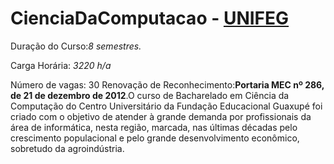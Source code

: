 # CienciaDaComputacao - [UNIFEG](https://www.unifeg.edu.br/webacademico/site/descricaocurso.jsp?codigocurso=101)

Duração do Curso:_8 semestres._

Carga Horária: _3220 h/a_

Número de vagas: 30
Renovação de Reconhecimento:**Portaria MEC nº 286, de 21 de dezembro de 2012**.O curso de Bacharelado em Ciência da Computação do Centro Universitário da Fundação Educacional Guaxupé foi criado com o objetivo de atender à grande demanda por profissionais da área de informática, nesta região, marcada, nas últimas décadas pelo crescimento populacional e pelo grande desenvolvimento econômico, sobretudo da agroindústria. 

